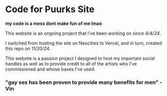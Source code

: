 # Code for Puurks Site
**my code is a mess dont make fun of me lmao**

This website is an ongoing project that I've been working on since _4/4/24_.

I switched from hosting the site on Neocities to Vercel, and in turn, created this repo on _11/20/24_.

This website is a passion project I designed to host my important social handles as well as to provide credit to all of the artists who I've commissioned and whose bases I've used.

### "gay sex has been proven to provide many benefits for men" -Vin 
